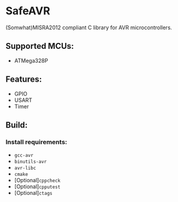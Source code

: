 # SafeAVR

(Somwhat)MISRA2012 compliant C library for AVR microcontrollers.

## Supported MCUs:

* ATMega328P

## Features:

* GPIO
* USART
* Timer

## Build:

### Install requirements:

* `gcc-avr`
* `binutils-avr`
* `avr-libc`
* `cmake`
* [Optional]`cppcheck`
* [Optional]`cpputest`
* [Optional]`ctags`

